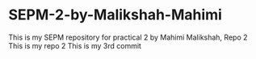 # SEPM-2-by-Malikshah-Mahimi
This is my SEPM repository for practical 2 by Mahimi Malikshah, Repo 2
This is my repo 2
This is my 3rd commit
